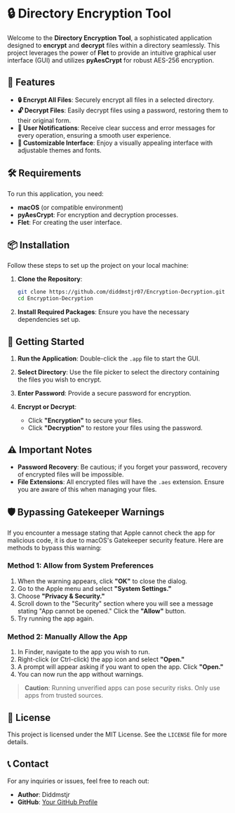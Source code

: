 # 🔒 Directory Encryption Tool

Welcome to the **Directory Encryption Tool**, a sophisticated application designed to **encrypt** and **decrypt** files within a directory seamlessly. This project leverages the power of **Flet** to provide an intuitive graphical user interface (GUI) and utilizes **pyAesCrypt** for robust AES-256 encryption.

## 🚀 Features

- **🔒 Encrypt All Files**: Securely encrypt all files in a selected directory.
- **🔓 Decrypt Files**: Easily decrypt files using a password, restoring them to their original form.
- **💬 User Notifications**: Receive clear success and error messages for every operation, ensuring a smooth user experience.
- **🌈 Customizable Interface**: Enjoy a visually appealing interface with adjustable themes and fonts.

## 🛠 Requirements

To run this application, you need:

- **macOS** (or compatible environment)
- **pyAesCrypt**: For encryption and decryption processes.
- **Flet**: For creating the user interface.

## 📦 Installation

Follow these steps to set up the project on your local machine:

1. **Clone the Repository**:
   ```bash
   git clone https://github.com/diddmstjr07/Encryption-Decryption.git
   cd Encryption-Decryption
   ```

2. **Install Required Packages**: Ensure you have the necessary dependencies set up.

## 🏁 Getting Started

1. **Run the Application**: Double-click the `.app` file to start the GUI.

2. **Select Directory**: Use the file picker to select the directory containing the files you wish to encrypt.

3. **Enter Password**: Provide a secure password for encryption.

4. **Encrypt or Decrypt**:
   - Click **"Encryption"** to secure your files.
   - Click **"Decryption"** to restore your files using the password.

## ⚠️ Important Notes

- **Password Recovery**: Be cautious; if you forget your password, recovery of encrypted files will be impossible.
- **File Extensions**: All encrypted files will have the `.aes` extension. Ensure you are aware of this when managing your files.

## 🛡️ Bypassing Gatekeeper Warnings

If you encounter a message stating that Apple cannot check the app for malicious code, it is due to macOS's Gatekeeper security feature. Here are methods to bypass this warning:

### Method 1: Allow from System Preferences
1. When the warning appears, click **"OK"** to close the dialog.
2. Go to the Apple menu and select **"System Settings."**
3. Choose **"Privacy & Security."**
4. Scroll down to the "Security" section where you will see a message stating "App cannot be opened." Click the **"Allow"** button.
5. Try running the app again.

### Method 2: Manually Allow the App
1. In Finder, navigate to the app you wish to run.
2. Right-click (or Ctrl-click) the app icon and select **"Open."**
3. A prompt will appear asking if you want to open the app. Click **"Open."**
4. You can now run the app without warnings.


> **Caution**: Running unverified apps can pose security risks. Only use apps from trusted sources.

## 📜 License

This project is licensed under the MIT License. See the `LICENSE` file for more details.

## 📞 Contact

For any inquiries or issues, feel free to reach out:

- **Author**: Diddmstjr
- **GitHub**: [Your GitHub Profile](https://github.com/diddmstjr07)


